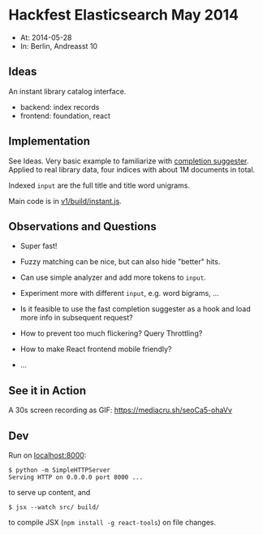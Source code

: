 Hackfest Elasticsearch May 2014
===============================

* At: 2014-05-28
* In: Berlin, Andreasst 10


Ideas
-----

An instant library catalog interface.

* backend: index records
* frontend: foundation, react


Implementation
--------------

See Ideas. Very basic example to familiarize with [completion suggester](http://www.elasticsearch.org/guide/en/elasticsearch/reference/current/search-suggesters-completion.html).
Applied to real library data, four indices with about 1M documents in total.

Indexed `input` are the full title and title word unigrams.

Main code is in [v1/build/instant.js](https://github.com/miku/elasticsearch-hackfest-2014-05-28/blob/master/v1/build/instant.js).


Observations and Questions
--------------------------

* Super fast!
* Fuzzy matching can be nice, but can also hide "better" hits.
* Can use simple analyzer and add more tokens to `input`.
* Experiment more with different `input`, e.g. word bigrams, ...

* Is it feasible to use the fast completion suggester as a hook and load more info in subsequent request?
* How to prevent too much flickering? Query Throttling?
* How to make React frontend mobile friendly?
* ...


See it in Action
----------------

A 30s screen recording as GIF: https://mediacru.sh/seoCa5-ohaVv

Dev
---

Run on [localhost:8000](http://localhost:8000):

    $ python -m SimpleHTTPServer
    Serving HTTP on 0.0.0.0 port 8000 ...

to serve up content, and

    $ jsx --watch src/ build/

to compile JSX (`npm install -g react-tools`) on file changes.
